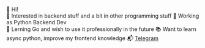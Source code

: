 👋 Hi!\
👀 Interested in backend stuff and a bit in other programming stuff
💼 Working as Python Backend Dev\
🌱 Lerning Go and wish to use it professionally in the future
📚 Want to learn async python, improve my frontend knowledge
📬 [Telegram](https://t.me/cognomen)
<!---
WannaFight/WannaFight is a ✨ special ✨ repository because its `README.md` (this file) appears on your GitHub profile.
You can click the Preview link to take a look at your changes.
--->
